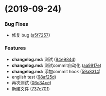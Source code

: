 #  (2019-09-24)


### Bug Fixes

* 修复 bug ([a5f7257](https://github.com/FreemenL/lerna-test/commit/a5f7257))


### Features

* **changelog.md:** 测试 ([84e984d](https://github.com/FreemenL/lerna-test/commit/84e984d))
* **changelog.md:** 测试commit自动化 ([aa9917e](https://github.com/FreemenL/lerna-test/commit/aa9917e))
* **changelog.md:** 添加commit hook ([59a8314](https://github.com/FreemenL/lerna-test/commit/59a8314))
* english test ([68af25d](https://github.com/FreemenL/lerna-test/commit/68af25d))
* 再次测试 ([06c34ce](https://github.com/FreemenL/lerna-test/commit/06c34ce))
* 新建文件 ([737c701](https://github.com/FreemenL/lerna-test/commit/737c701))



